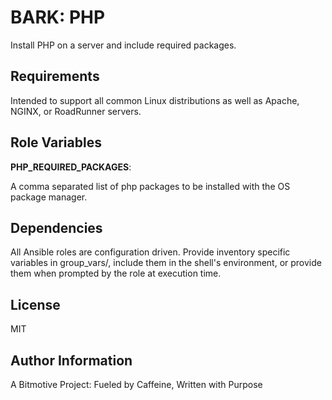 BARK: PHP
=========

Install PHP on a server and include required packages.

Requirements
------------

Intended to support all common Linux distributions as well as Apache, NGINX, or
RoadRunner servers.

Role Variables
--------------

**PHP_REQUIRED_PACKAGES**:

A comma separated list of php packages to be installed with the OS package 
manager.

Dependencies
------------

All Ansible roles are configuration driven. Provide inventory specific 
variables in group_vars/, include them in the shell's environment, or 
provide them when prompted by the role at execution time.


License
-------

MIT

Author Information
------------------

A Bitmotive Project: Fueled by Caffeine, Written with Purpose
